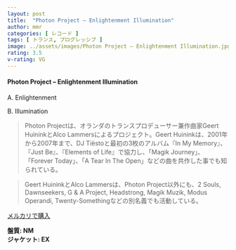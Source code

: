 ```yaml
---
layout: post
title:  "Photon Project – Enlightenment Illumination"
author: mmr
categories: [ レコード ]
tags: [ トランス, プログレッシブ ]
image: ../assets/images/Photon Project – Enlightenment Illumination.jpg
rating: 3.5
v-rating: VG
---
```


#### Photon Project – Enlightenment Illumination

A. Enlightenment

B. Illumination

> Photon Projectは、オランダのトランスプロデューサー兼作曲家Geert HuininkとAlco Lammersによるプロジェクト。Geert Huininkは、2001年から2007年まで、DJ Tiëstoと最初の3枚のアルバム『In My Memory』、『Just Be』、『Elements of Life』で協力し、「Magik Journey」、「Forever Today」、「A Tear In The Open」などの曲を共作した事でも知られている。

> Geert HuininkとAlco Lammersは、Photon Project以外にも、2 Souls, Dawnseekers, G & A Project, Headstrong, Magik Muzik, Modus Operandi, Twenty-Somethingなどの別名義でも活動している。



[メルカリで購入](https://jp.mercari.com/item/m84306913921)

<div class="mt-4 mb-4 d-flex align-items-center">
<strong class="mr-1">盤質: NM</strong>
</div>
<div class="mt-4 mb-4 d-flex align-items-center">
<strong class="mr-1">ジャケット: EX</strong>
</div>
